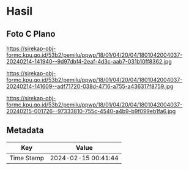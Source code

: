 # Hasil

## Foto C Plano

https://sirekap-obj-formc.kpu.go.id/53b2/pemilu/ppwp/18/01/04/20/04/1801042004037-20240214-141940--9d97dbf4-2eaf-4d3c-aab7-031b10ff8362.jpg

https://sirekap-obj-formc.kpu.go.id/53b2/pemilu/ppwp/18/01/04/20/04/1801042004037-20240214-141609--adf71720-038d-4716-a755-a436317f8759.jpg

https://sirekap-obj-formc.kpu.go.id/53b2/pemilu/ppwp/18/01/04/20/04/1801042004037-20240215-001726--97333810-755c-4540-a4b9-b9f099eb1fa6.jpg


## Metadata

| Key        | Value               |
| ---------- | ------------------- |
| Time Stamp | 2024-02-15 00:41:44 |



